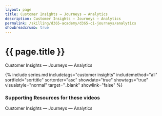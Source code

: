 ```yaml
---
layout: page
title: Customer Insights — Journeys — Analytics
description: Customer Insights — Journeys — Analytics
permalink: /skilling/d365-academy/d365-ci-journeys/analytics
showbreadcrumb: true
---
```


# {{ page.title }}

Customer Insights — Journeys — Analytics

 {% include series.md 
    includetags="customer insights" includemethod="all" 
    sortfield="sorttitle" sortorder="asc" showdate="true" showtags="true" 
    visualstyle="normal" target="_blank" showlink="false"
%}

### Supporting Resources for these videos

Customer Insights — Journeys — Analytics